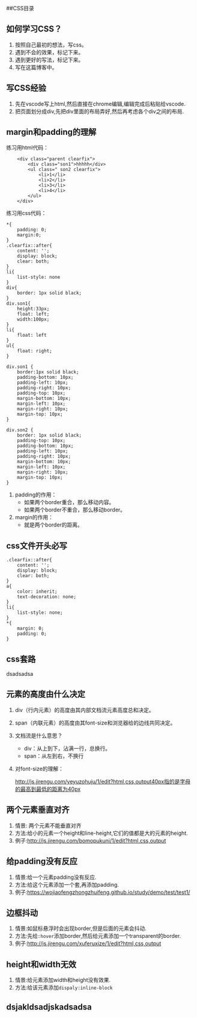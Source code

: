 ##CSS目录







## 如何学习CSS？

1. 按照自己最初的想法，写css。
2. 遇到不会的效果，标记下来。
3. 遇到更好的写法，标记下来。
4. 写在这篇博客中。



## 写CSS经验

1. 先在vscode写上html,然后直接在chrome编辑,编辑完成后粘贴给vscode.
2. 把页面划分成div,先把div里面的布局弄好,然后再考虑各个div之间的布局.

## margin和padding的理解

练习用html代码：

```
    <div class="parent clearfix">
        <div class="son1">hhhhh</div>
        <ul class=" son2 clearfix">
            <li>1</li>
            <li>2</li>
            <li>3</li>
            <li>4</li>
        </ul>
    </div>
```

练习用css代码：

```
*{
    padding: 0;
    margin:0;
}
.clearfix::after{
    content: '';
    display: block;
    clear: both;
}
li{
    list-style: none
}
div{
    border: 1px solid black;
}
div.son1{
    height:33px;
    float: left;
    width:100px;
}
li{
    float: left
}
ul{
    float: right;
}

div.son1 {
	border:1px solid black;
    padding-bottom: 10px;
    padding-left: 10px;
    padding-right: 10px;
    padding-top: 10px;
    margin-bottom: 10px;
    margin-left: 10px;
    margin-right: 10px;
    margin-top: 10px;
}

div.son2 {
    border: 1px solid black;
    padding-top: 10px;
    padding-bottom: 10px;
    padding-left: 10px;
    padding-right: 10px;
    margin-bottom: 10px;
    margin-left: 10px;
    margin-right: 10px;
    margin-top: 10px;
}
```

1. padding的作用：
   - 如果两个border重合，那么移动内容。
   - 如果两个border不重合，那么移动border。
2. margin的作用：
   - 就是两个border的距离。










##  css文件开头必写

```
.clearfix::after{
    content: '';
    display: block;
    clear: both;
}
a{
    color: inherit;
    text-decoration: none;
}
li{
    list-style: none;
}
*{
    margin: 0;
    padding: 0;
}
```



## css套路

dsadsadsa





## 元素的高度由什么决定

1. div（行内元素）的高度由其内部文档流元素高度总和决定。

2. span（内联元素）的高度由其font-size和浏览器给的边线共同决定。

3. 文档流是什么意思？

   - div：从上到下，沾满一行，总换行。
   - span：从左到右，不换行

4. 对font-size的理解：

   http://js.jirengu.com/yeyuzohuju/1/edit?html,css,output40px指的是字母的最高到最低的距离为40px







## 两个元素垂直对齐

1. 情景: 两个元素不能垂直对齐
2. 方法:给小的元素一个height和line-height,它们的值都是大的元素的height.
3. 例子:http://js.jirengu.com/bomopukuni/1/edit?html,css,output





## 给padding没有反应

1. 情景:给一个元素padding没有反应.
2. 方法:给这个元素添加一个套,再添加padding.
3. 例子:https://wojiaofengzhongzhuifeng.github.io/study/demo/test/test1/






## 边框抖动	

1. 情景:如鼠标悬浮时会出现border,但是后面的元素会抖动.
2. 方法:先给`:hover`添加border,然后给元素添加一个transparent的border.
3. 例子:http://js.jirengu.com/xuferuxize/1/edit?html,css,output





## height和width无效

1. 情景:给元素添加width和height没有效果.
2. 方法:给该元素添加`dispaly:inline-block`








## dsjakldsadjskadsadsa